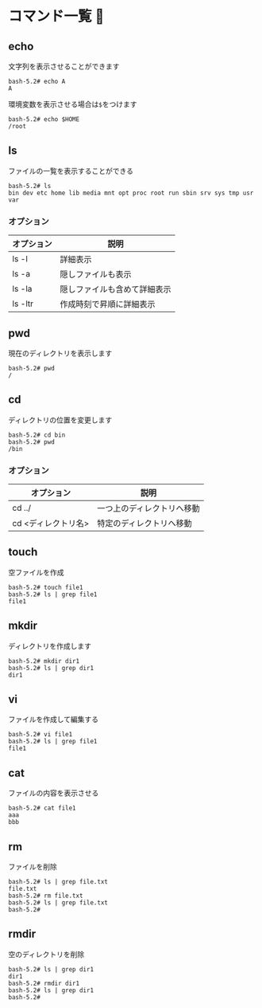 # コマンド一覧 🐧

## echo

文字列を表示させることができます

```
bash-5.2# echo A
A
```

環境変数を表示させる場合は`$`をつけます

```
bash-5.2# echo $HOME
/root
```

## ls

ファイルの一覧を表示することができる

```
bash-5.2# ls
bin dev etc home lib media mnt opt proc root run sbin srv sys tmp usr var
```

### オプション

| オプション | 説明                         |
| ---------- | ---------------------------- |
| ls -l      | 詳細表示                     |
| ls -a      | 隠しファイルも表示           |
| ls -la     | 隠しファイルも含めて詳細表示 |
| ls -ltr    | 作成時刻で昇順に詳細表示     |

## pwd

現在のディレクトリを表示します

```
bash-5.2# pwd
/
```

## cd

ディレクトリの位置を変更します

```
bash-5.2# cd bin
bash-5.2# pwd
/bin
```

### オプション

| オプション          | 説明                       |
| ------------------- | -------------------------- |
| cd ../              | 一つ上のディレクトリへ移動 |
| cd <ディレクトリ名> | 特定のディレクトリへ移動   |

## touch

空ファイルを作成

```
bash-5.2# touch file1
bash-5.2# ls | grep file1
file1
```

## mkdir

ディレクトリを作成します

```
bash-5.2# mkdir dir1
bash-5.2# ls | grep dir1
dir1
```

## vi

ファイルを作成して編集する

```
bash-5.2# vi file1
bash-5.2# ls | grep file1
file1
```

## cat

ファイルの内容を表示させる

```
bash-5.2# cat file1
aaa
bbb
```

## rm

ファイルを削除

```
bash-5.2# ls | grep file.txt
file.txt
bash-5.2# rm file.txt
bash-5.2# ls | grep file.txt
bash-5.2#
```

## rmdir

空のディレクトリを削除

```
bash-5.2# ls | grep dir1
dir1
bash-5.2# rmdir dir1
bash-5.2# ls | grep dir1
bash-5.2#
```
